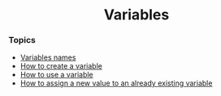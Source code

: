 <h1 align="center">Variables</h1>

### Topics

- [Variables names](https://github.com/algorodev/python-essentials-cisco-certification/tree/main/variables/names)
- [How to create a variable](https://github.com/algorodev/python-essentials-cisco-certification/tree/main/variables/how-create)
- [How to use a variable](https://github.com/algorodev/python-essentials-cisco-certification/tree/main/variables/how-use)
- [How to assign a new value to an already existing variable](https://github.com/algorodev/python-essentials-cisco-certification/tree/main/variables/how-assign)
